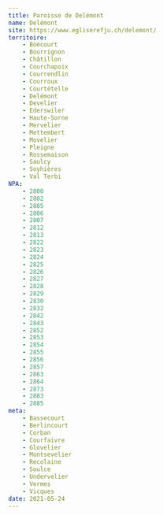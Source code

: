 ```yaml
---
title: Paroisse de Delémont
name: Delémont
site: https://www.egliserefju.ch/delemont/
territoire:
    - Boécourt
    - Bourrignon
    - Châtillon
    - Courchapoix
    - Courrendlin
    - Courroux
    - Courtételle
    - Delémont
    - Develier
    - Ederswiler
    - Haute-Sorne
    - Mervelier
    - Mettembert
    - Movelier
    - Pleigne
    - Rossemaison
    - Saulcy
    - Soyhières
    - Val Terbi
NPA:
    - 2800
    - 2802
    - 2805
    - 2806
    - 2807
    - 2812
    - 2813
    - 2822
    - 2823
    - 2824
    - 2825
    - 2826
    - 2827
    - 2828
    - 2829
    - 2830
    - 2832
    - 2842
    - 2843
    - 2852
    - 2853
    - 2854
    - 2855
    - 2856
    - 2857
    - 2863
    - 2864
    - 2873
    - 2883
    - 2885
meta:
    - Bassecourt
    - Berlincourt
    - Corban
    - Courfaivre
    - Glovelier
    - Montsevelier
    - Recolaine
    - Soulce
    - Undervelier
    - Vermes
    - Vicques
date: 2021-05-24
---
```


